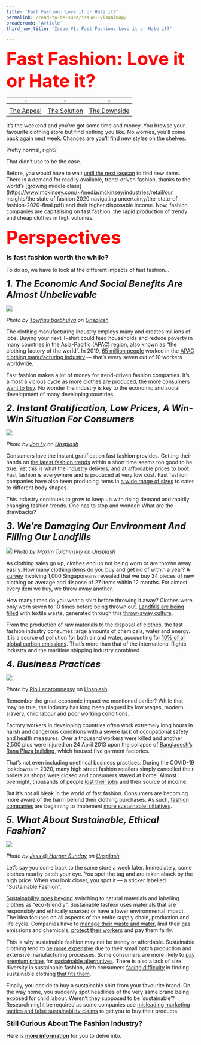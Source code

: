 ```yaml
---
title: 'Fast Fashion: Love it or Hate it?'
permalink: /read-to-be-sure/issue1-visualmap/
breadcrumb: 'Article'
third_nav_title: 'Issue #1: Fast Fashion: Love it or Hate it?'

---
```


**<font size=86 color=red>Fast Fashion: Love it or Hate it?</font>**

| <img src="../images/visualmap-left.JPG" style="zoom: 33%;" /> | <img src="../images/visualmap-middle.JPG" style="zoom: 33%;" /> | <img src="../images/visualmap-right.JPG" style="zoom: 33%;" /> |
| ------------------------------------------------------------ | ------------------------------------------------------------ | ------------------------------------------------------------ |
|                                                              |                                                              |                                                              |
| [The Appeal](/read-to-be-sure/issue1-deeplearning/#deepdive1) | [The Solution](/read-to-be-sure/issue1-deeplearning/deepdive#3) | [The Downside](/read-to-be-sure/issue1-deeplearning/#deepdive3) |


It’s the weekend and you’ve got some time and money. You browse your favourite clothing store but find nothing you like. No worries, you’ll come back again next week. Chances are you’ll find new styles on the shelves.

Pretty normal, right?

That didn’t use to be the case.

Before, you would have to wait [until the next season](https://www.forbes.com/sites/theyec/2019/05/13/three-reasons-why-fast-fashion-is-becoming-a-problem-and-what-to-do-about-it/?sh=3934b17c144b) to find new items. There is a demand for readily available, trend-driven fashion, thanks to the world’s [growing middle class](https://www.mckinsey.com/~/media/mckinsey/industries/retail/our insights/the state of fashion 2020 navigating uncertainty/the-state-of-fashion-2020-final.pdf) and their higher disposable income. Now, fashion companies are capitalising on fast fashion, the rapid production of trendy and cheap clothes in high volumes.  





**<font size=7 color=red>Perspectives</font>**

**<font size=4>Is fast fashion worth the while?</font>**

To do so, we have to look at the different impacts of fast fashion…

***<font size=5>1. The Economic And Social Benefits Are Almost Unbelievable</font>***    

![](../images/towfiqu-barbhuiya-JhevWHCbVyw-unsplash.jpg)

*Photo by [Towfiqu barbhuiya](https://unsplash.com/@towfiqu999999?utm_source=unsplash&utm_medium=referral&utm_content=creditCopyText) on [Unsplash](https://unsplash.com/s/photos/calculator?utm_source=unsplash&utm_medium=referral&utm_content=creditCopyText)*  

The clothing manufacturing industry employs many and creates millions of jobs. Buying your next T-shirt could feed households and reduce poverty in many countries in the Asia-Pacific (APAC) region, also known as “the clothing factory of the world”. In 2019, [65 million people](https://www.ilo.org/wcmsp5/groups/public/---asia/---ro-bangkok/documents/briefingnote/wcms_758626.pdf) worked in the [APAC clothing manufacturing industry](https://www.ilo.org/wcmsp5/groups/public/---ed_dialogue/---sector/documents/publication/wcms_669355.pdf) — that’s every seven out of 10 workers worldwide.

Fast fashion makes a lot of money for trend-driven fashion companies. It’s almost a vicious cycle as  more [clothes are produced](https://www.vox.com/the-goods/22573682/shein-future-of-fast-fashion-explained), the more consumers [want to buy](https://www.npr.org/2013/03/11/174013774/in-trendy-world-of-fast-fashion-styles-arent-made-to-last). No wonder the industry is key to the economic and social development of many developing countries. 



***<font size=5>2. Instant Gratification, Low Prices, A Win-Win Situation For Consumers</font>***

![](../images/jon-ly-Xn7GvimQrk8-unsplash.jpg)

*Photo by [Jon Ly](https://unsplash.com/@jonatron?utm_source=unsplash&utm_medium=referral&utm_content=creditCopyText) on [Unsplash](https://unsplash.com/s/photos/shopping?utm_source=unsplash&utm_medium=referral&utm_content=creditCopyText)*  

Consumers love the instant gratification fast fashion provides. Getting their hands on [the latest fashion trends](https://www.drapersonline.com/news/how-the-desire-for-instant-gratification-is-shaping-retail) within a short time seems too good to be true. Yet this is what the industry delivers, and at affordable prices to boot. Fast fashion is everywhere and is produced at very low cost. Fast fashion companies have also been producing items in [a wide range of sizes](https://ww.fashionnetwork.com/news/Mango-completes-violeta-integration-shein-tops-plus-size-inclusivity-list,1327389.html) to cater to different body shapes.

This industry continues to grow to keep up with rising demand and rapidly changing fashion trends. One has to stop and wonder: What are the drawbacks?



***<font size=5>3. We’re Damaging Our Environment And  Filling Our Landfills</font>***

![](../images/maxim-tolchinskiy-W3y2crFkVIs-unsplash.jpg)
*Photo by [Maxim Tolchinskiy](https://unsplash.com/@shaikhulud?utm_source=unsplash&utm_medium=referral&utm_content=creditCopyText) on [Unsplash](https://unsplash.com/s/photos/pollution?utm_source=unsplash&utm_medium=referral&utm_content=creditCopyText)*  

As clothing sales go up, clothes end up not being worn or are thrown away easily. How many clothing items do you buy and get rid of within a year? [A survey](https://www.channelnewsasia.com/singapore/bursting-seams-singapores-cast-clothing-1035441) involving 1,000 Singaporeans revealed that we buy 34 pieces of new clothing on average and dispose of 27 items within 12 months. For almost every item we buy, we throw away another.

How many times do you wear a shirt before throwing it away? Clothes were only worn seven to 10 times before being thrown out. [Landfills are being filled](https://emf.thirdlight.com/link/2axvc7eob8zx-za4ule/@/download/1) with textile waste, generated through this [throw-away culture](https://www.channelnewsasia.com/singapore/bursting-seams-singapores-cast-clothing-1035441). 

From the production of raw materials to the disposal of clothes, the fast fashion industry consumes large amounts of chemicals, water and energy. It is a source of pollution for both air and water, accounting for [10% of all global carbon emissions](https://www.europarl.europa.eu/RegData/etudes/BRIE/2019/633143/EPRS_BRI(2019)633143_EN.pdf). That’s more than that of the international flights industry and the maritime shipping industry combined.



***<font size=5>4. Business Practices</font>***  

![](../images/rio-lecatompessy-cfDURuQKABk-unsplash.jpg)

Photo by [Rio Lecatompessy](https://unsplash.com/@riolec?utm_source=unsplash&utm_medium=referral&utm_content=creditCopyText) on [Unsplash](https://unsplash.com/s/photos/fast-fashion?utm_source=unsplash&utm_medium=referral&utm_content=creditCopyText)  

Remember the great economic impact we mentioned earlier? While that may be true, the industry has long been plagued by low wages, modern slavery, child labour and poor working conditions.

Factory workers in developing countries often work extremely long hours in harsh and dangerous conditions with a severe lack of occupational safety and health measures. Over a thousand workers were killed and another 2,500 plus were injured on 24 April 2013 upon the collapse of [Bangladesh’s Rana Plaza building](https://theconversation.com/years-after-the-rana-plaza-tragedy-bangladeshs-garment-workers-are-still-bottom-of-the-pile-159224), which housed five garment factories.

That’s not even including unethical business practices. During the COVID-19 lockdowns in 2020, many high street fashion retailers simply cancelled their orders as shops were closed and consumers stayed at home. Almost overnight, thousands of people [lost their jobs](https://www.independent.co.uk/news/world/asia/h-m-garment-workers-factory-india-jobs-a9579856.html) and their source of income.

But it’s not all bleak in the world of fast fashion. Consumers are becoming more aware of the harm behind their clothing purchases. As such, [fashion companies](https://www.vox.com/the-goods/2021/7/19/22535050/gen-z-relationship-fast-fashion) are beginning to implement [more sustainable initiatives](https://www.npr.org/2019/07/27/745418569/can-fast-fashion-and-sustainability-be-stitched-together).



***<font size=5>5. What About Sustainable, Ethical Fashion?</font>*** 

![](../images/jess-harper-sunday-0FiKFe4Y6L0-unsplash.jpg)

*Photo by [Jess @ Harper Sunday](https://unsplash.com/@harpersunday?utm_source=unsplash&utm_medium=referral&utm_content=creditCopyText) on [Unsplash](https://unsplash.com/s/photos/sustainable-fashion?utm_source=unsplash&utm_medium=referral&utm_content=creditCopyText)*  

Let’s say you come back to the same store a week later. Immediately, some clothes nearby catch your eye. You spot the tag and are taken aback by the high price. When you look closer, you spot it — a sticker labelled “Sustainable Fashion”.

[Sustainability goes beyond](http://changingmarkets.org/wp-content/uploads/2021/07/SyntheticsAnonymous_FinalWeb.pdf) switching to natural materials and labelling clothes as “eco-friendly”. Sustainable fashion uses materials that are responsibly and ethically sourced or have a lower environmental impact. The idea focuses on all aspects of the entire supply chain, production and life cycle. Companies have to [manage their waste and water](https://www.forbes.com/sites/stephanrabimov/2020/07/20/post-pandemic-fashion-will-be-sustainable-and-affordable-interview-with-anna-gedda-head-of-sustainability-at-hm-group/), limit their gas emissions and chemicals, [protect their workers](https://www.greenstrategy.se/sustainable-fashion/what-is-sustainable-fashion/) and pay them fairly.

This is why sustainable fashion may not be trendy or affordable. Sustainable clothing tend to [be more expensive](https://www.channelnewsasia.com/cnainsider/true-cost-demand-cheap-clothes-fast-fashion-industry-environment-220706) due to their small batch production and extensive manufacturing processes. Some consumers are more likely to [pay premium prices](https://www.thegoodtrade.com/features/what-is-slow-fashion) for [sustainable alternatives](https://www.vogue.co.uk/fashion/article/sustainable-fashion-affordable). There is also a lack of size diversity in sustainable fashion, with consumers [facing difficulty](https://fashionjournal.com.au/fashion/the-sustainable-fashion-industry-is-size-exclusive-take-it-from-this-model/) in finding sustainable clothing [that fits them](https://www.harpersbazaar.com/fashion/designers/a32213676/plus-size-sustainable-fashion/). 

Finally, you decide to buy a sustainable shirt from your favourite brand. On the way home, you suddenly spot headlines of the very same brand being exposed for child labour. Weren’t they supposed to be ‘sustainable’? Research might be required as some companies use [misleading marketing tactics and false sustainability claims](http://changingmarkets.org/wp-content/uploads/2021/07/SyntheticsAnonymous_FinalWeb.pdf) to get you to buy their products. 



**<font size=4>Still  Curious About The Fashion Industry?</font>**

Here is **[more information](/read-to-be-sure/issue1-deeplearning/)** for you to delve into.


